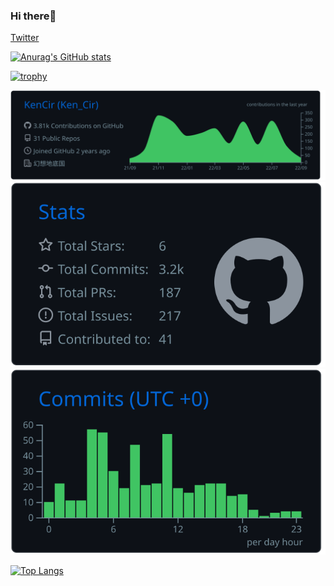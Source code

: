 ### Hi there👋


[Twitter](https://twitter.com/Ken_Cir)

<!--
**KenCir/KenCir** is a ✨ _special_ ✨ repository because its `README.md` (this file) appears on your GitHub profile.

Here are some ideas to get you started:

- 🔭 I’m currently working on ...
- 🌱 I’m currently learning ...
- 👯 I’m looking to collaborate on ...
- 🤔 I’m looking for help with ...
- 💬 Ask me about ...
- 📫 How to reach me: ...
- 😄 Pronouns: ...
- ⚡ Fun fact: ...
-->

<!-- GitHub統計カード -->
[![Anurag's GitHub stats](https://github-readme-stats.vercel.app/api?username=KenCir&count_private=true&show_icons=true&theme=radical)](https://github.com/anuraghazra/github-readme-stats)

<!-- トロフィー -->
[![trophy](https://github-profile-trophy.vercel.app/?username=KenCir&theme=algolia)](https://github.com/ryo-ma/github-profile-trophy)


<!-- カード -->
[![](https://raw.githubusercontent.com/KenCir/KenCir/main/profile-summary-card-output/github_dark/0-profile-details.svg)](https://github.com/vn7n24fzkq/github-profile-summary-cards)
[![](https://raw.githubusercontent.com/KenCir/KenCir/main/profile-summary-card-output/github_dark/3-stats.svg)](https://github.com/vn7n24fzkq/github-profile-summary-cards) [![](https://raw.githubusercontent.com/KenCir/KenCir/main/profile-summary-card-output/github_dark/4-productive-time.svg)](https://github.com/vn7n24fzkq/github-profile-summary-cards)

[![Top Langs](https://github-readme-stats.vercel.app/api/top-langs/?username=KenCir&langs_count=10)](https://github.com/anuraghazra/github-readme-stats)
